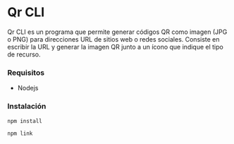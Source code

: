 #  Qr CLI

Qr CLI es un programa que permite generar códigos QR como imagen (JPG o PNG) para direcciones URL de sitios web o redes sociales. Consiste en escribir la URL y generar la imagen QR junto a un ícono que indique el tipo de recurso.

###  Requisitos

- Nodejs

###  Instalación

```sh
npm install
```

```sh
npm link
```
